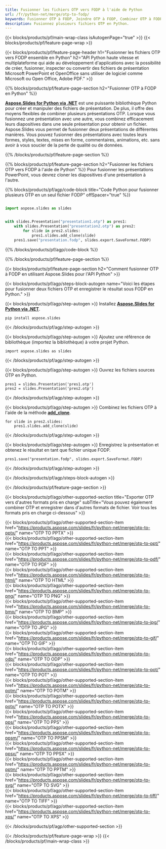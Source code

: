 ```yaml
---
title: Fusionner les fichiers OTP vers FODP à l'aide de Python
url: /fr/python-net/merge/otp-to-fodp/
keywords: Fusionner OTP à FODP, Joindre OTP à FODP, Combiner OTP à FODP, PowerPoint, Présentation, FODP, Python, Aspose
description: Fusionnez plusieurs fichiers OTP en Python.
---
```


{{< blocks/products/pf/main-wrap-class isAutogenPage="true" >}}
{{< blocks/products/pf/feature-page-wrap >}}

{{< blocks/products/pf/feature-page-header h1="Fusionner les fichiers OTP vers FODP ensemble en Python" h2="API Python haute vitesse et multiplateforme qui aide au développement d'applications avec la possibilité de créer, fusionner, inspecter ou convertir des fichiers de présentation Microsoft PowerPoint et OpenOffice sans utiliser de logiciel comme Microsoft ou Open Office, Adobe PDF." >}}

{{% blocks/products/pf/feature-page-section h2="Fusionner OTP à FODP en Python" %}}

[**Aspose.Slides for Python via .NET**](https://products.aspose.com/slides/fr/python-net/) est une puissante bibliothèque Python pour créer et manipuler des fichiers de présentation. De plus, il offre des moyens flexibles de combiner plusieurs présentations OTP. Lorsque vous fusionnez une présentation avec une autre, vous combinez efficacement leurs diapositives dans une seule présentation pour obtenir un fichier. Aspose.Slides vous permet de fusionner deux présentations de différentes manières. Vous pouvez fusionner des présentations avec toutes leurs formes, styles, textes, mises en forme, commentaires, animations, etc. sans avoir à vous soucier de la perte de qualité ou de données.

{{% /blocks/products/pf/feature-page-section %}}

{{% blocks/products/pf/feature-page-section  h2="Fusionner les fichiers OTP vers FODP à l'aide de Python" %}}
Pour fusionner les présentations PowerPoint, vous devrez cloner les diapositives d'une présentation à l'autre.

{{% blocks/products/pf/agp/code-block title="Code Python pour fusionner plusieurs OTP en un seul fichier FODP" offSpacer="true" %}}

```python

import aspose.slides as slides


with slides.Presentation("presentation1.otp") as pres1:
    with slides.Presentation("presentation2.otp") as pres2:
        for slide in pres2.slides:
            pres1.slides.add_clone(slide)
    pres1.save("presentation.fodp", slides.export.SaveFormat.FODP)
```


{{% /blocks/products/pf/agp/code-block %}}

{{% /blocks/products/pf/feature-page-section %}}

{{< blocks/products/pf/feature-page-section  h2="Comment fusionner OTP à FODP en utilisant Aspose.Slides pour l'API Python" >}}

{{< blocks/products/pf/agp/steps-block-autogen name="Voici les étapes pour fusionner deux fichiers OTP et enregistrer le résultat sous FODP en Python." >}}

{{< blocks/products/pf/agp/step-autogen >}}
Installez [**Aspose.Slides for Python via .NET**](https://products.aspose.com/slides/fr/python-net/).
```
pip install aspose.slides
```
{{< /blocks/products/pf/agp/step-autogen >}}

{{< blocks/products/pf/agp/step-autogen >}}
Ajoutez une référence de bibliothèque (importez la bibliothèque) à votre projet Python.
```
import aspose.slides as slides
```
{{< /blocks/products/pf/agp/step-autogen >}}

{{< blocks/products/pf/agp/step-autogen >}}
Ouvrez les fichiers sources OTP en Python.
```
pres1 = slides.Presentation('pres1.otp')
pres2 = slides.Presentation('pres2.otp')
```
{{< /blocks/products/pf/agp/step-autogen >}}

{{< blocks/products/pf/agp/step-autogen >}}
Combinez les fichiers OTP à l'aide de la méthode [**add_clone**](https://reference.aspose.com/slides/python-net/aspose.slides/islidecollection/#methods).
```
for slide in pres2.slides:
    pres1.slides.add_clone(slide)
```
{{< /blocks/products/pf/agp/step-autogen >}}

{{< blocks/products/pf/agp/step-autogen >}}
Enregistrez la présentation et obtenez le résultat en tant que fichier unique FODP.
```
pres1.save("presentation.fodp", slides.export.SaveFormat.FODP)
```

{{< /blocks/products/pf/agp/step-autogen >}}

{{< /blocks/products/pf/agp/steps-block-autogen >}}

{{< /blocks/products/pf/feature-page-section >}}

{{< blocks/products/pf/agp/other-supported-section title="Exporter OTP vers d'autres formats pris en charge" subTitle="Vous pouvez également combiner OTP et enregistrer dans d'autres formats de fichier. Voir tous les formats pris en charge ci-dessous" >}}

{{< blocks/products/pf/agp/other-supported-section-item href="https://products.aspose.com/slides/fr/python-net/merge/otp-to-pptx/" name="OTP TO PPTX" >}}  
{{< blocks/products/pf/agp/other-supported-section-item href="https://products.aspose.com/slides/fr/python-net/merge/otp-to-ppt/" name="OTP TO PPT" >}}  
{{< blocks/products/pf/agp/other-supported-section-item href="https://products.aspose.com/slides/fr/python-net/merge/otp-to-pdf/" name="OTP TO PDF" >}}  
{{< blocks/products/pf/agp/other-supported-section-item href="https://products.aspose.com/slides/fr/python-net/merge/otp-to-html/" name="OTP TO HTML" >}}  
{{< blocks/products/pf/agp/other-supported-section-item href="https://products.aspose.com/slides/fr/python-net/merge/otp-to-png/" name="OTP TO PNG" >}}  
{{< blocks/products/pf/agp/other-supported-section-item href="https://products.aspose.com/slides/fr/python-net/merge/otp-to-bmp/" name="OTP TO BMP" >}}  
{{< blocks/products/pf/agp/other-supported-section-item href="https://products.aspose.com/slides/fr/python-net/merge/otp-to-jpg/" name="OTP TO JPG" >}}  
{{< blocks/products/pf/agp/other-supported-section-item href="https://products.aspose.com/slides/fr/python-net/merge/otp-to-gif/" name="OTP TO GIF" >}}  
{{< blocks/products/pf/agp/other-supported-section-item href="https://products.aspose.com/slides/fr/python-net/merge/otp-to-odp/" name="OTP TO ODP" >}}  
{{< blocks/products/pf/agp/other-supported-section-item href="https://products.aspose.com/slides/fr/python-net/merge/otp-to-pot/" name="OTP TO POT" >}}  
{{< blocks/products/pf/agp/other-supported-section-item href="https://products.aspose.com/slides/fr/python-net/merge/otp-to-potm/" name="OTP TO POTM" >}}  
{{< blocks/products/pf/agp/other-supported-section-item href="https://products.aspose.com/slides/fr/python-net/merge/otp-to-potx/" name="OTP TO POTX" >}}  
{{< blocks/products/pf/agp/other-supported-section-item href="https://products.aspose.com/slides/fr/python-net/merge/otp-to-pps/" name="OTP TO PPS" >}}  
{{< blocks/products/pf/agp/other-supported-section-item href="https://products.aspose.com/slides/fr/python-net/merge/otp-to-ppsm/" name="OTP TO PPSM" >}}  
{{< blocks/products/pf/agp/other-supported-section-item href="https://products.aspose.com/slides/fr/python-net/merge/otp-to-ppsx/" name="OTP TO PPSX" >}}  
{{< blocks/products/pf/agp/other-supported-section-item href="https://products.aspose.com/slides/fr/python-net/merge/otp-to-pptm/" name="OTP TO PPTM" >}}  
{{< blocks/products/pf/agp/other-supported-section-item href="https://products.aspose.com/slides/fr/python-net/merge/otp-to-svg/" name="OTP TO SVG" >}}  
{{< blocks/products/pf/agp/other-supported-section-item href="https://products.aspose.com/slides/fr/python-net/merge/otp-to-tiff/" name="OTP TO TIFF" >}}  
{{< blocks/products/pf/agp/other-supported-section-item href="https://products.aspose.com/slides/fr/python-net/merge/otp-to-xps/" name="OTP TO XPS" >}}  


{{< /blocks/products/pf/agp/other-supported-section >}}

{{< /blocks/products/pf/feature-page-wrap >}}
{{< /blocks/products/pf/main-wrap-class >}}